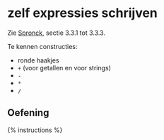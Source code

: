 # zelf expressies schrijven
Zie [Spronck](http://www.spronck.net/pythonbook/pythonboek.pdf), sectie 3.3.1 tot 3.3.3.

Te kennen constructies:

* ronde haakjes
* `+` (voor getallen en voor strings)
* `-`
* `*`
* `/`

## Oefening
{% instructions %}
